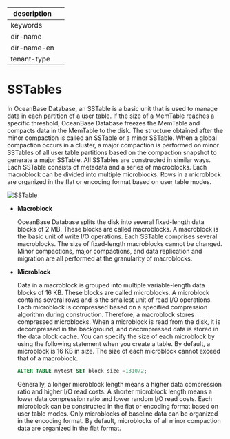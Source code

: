 |description||
|---|---|
|keywords||
|dir-name||
|dir-name-en||
|tenant-type||

# SSTables

In OceanBase Database, an SSTable is a basic unit that is used to manage data in each partition of a user table. If the size of a MemTable reaches a specific threshold, OceanBase Database freezes the MemTable and compacts data in the MemTable to the disk. The structure obtained after the minor compaction is called an SSTable or a minor SSTable. When a global compaction occurs in a cluster, a major compaction is performed on minor SSTables of all user table partitions based on the compaction snapshot to generate a major SSTable. All SSTables are constructed in similar ways. Each SSTable consists of metadata and a series of macroblocks. Each macroblock can be divided into multiple microblocks. Rows in a microblock are organized in the flat or encoding format based on user table modes.

![SSTable](https://obbusiness-private.oss-cn-shanghai.aliyuncs.com/doc/img/observer-enterprise/V4.2.1/EN_US/700.reference/100.oceanbase-database-concepts/%E5%86%85%E6%A0%B828.png)

* **Macroblock**

   OceanBase Database splits the disk into several fixed-length data blocks of 2 MB. These blocks are called macroblocks. A macroblock is the basic unit of write I/O operations. Each SSTable comprises several macroblocks. The size of fixed-length macroblocks cannot be changed. Minor compactions, major compactions, and data replication and migration are all performed at the granularity of macroblocks.

* **Microblock**

   Data in a macroblock is grouped into multiple variable-length data blocks of 16 KB. These blocks are called microblocks. A microblock contains several rows and is the smallest unit of read I/O operations. Each microblock is compressed based on a specified compression algorithm during construction. Therefore, a macroblock stores compressed microblocks. When a microblock is read from the disk, it is decompressed in the background, and decompressed data is stored in the data block cache. You can specify the size of each microblock by using the following statement when you create a table. By default, a microblock is 16 KB in size. The size of each microblock cannot exceed that of a macroblock.

   ```sql
   ALTER TABLE mytest SET block_size =131072;
   ```

   Generally, a longer microblock length means a higher data compression ratio and higher I/O read costs. A shorter microblock length means a lower data compression ratio and lower random I/O read costs. Each microblock can be constructed in the flat or encoding format based on user table modes. Only microblocks of baseline data can be organized in the encoding format. By default, microblocks of all minor compaction data are organized in the flat format.